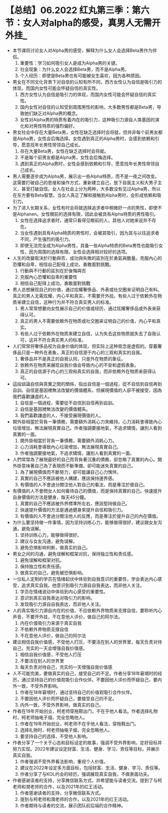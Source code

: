 # 【总结】06.2022  红丸第三季：第六节：女人对alpha的感受，真男人无需开外挂_

-   本节课将讨论女人对Alpha男的感受，解释为什么女人会选择Beta男作为伴侣。
    1.  重要性：学习如何吸引女人是成为Alpha男的关键。
    2.  社会现象：为什么女人会选择Beta男，而不是Alpha男。
    3.  个人经历：即使是Beta男也有可能被女生喜欢，因为各种原因。
-   男女在不同文化背景下对自信的认知有所不同，西方女性认为自信是吸引力的体现，而国内女性可能会怀疑自信的真实性。
    1.  西方女性认为自信是吸引力的体现，而国内女性可能会怀疑自信的真实性。
    2.  国内女性对自信的认知受到周围男性的影响，大多数男性都是Beta男，导致她们缺乏对Alpha男的概念。
    3.  女性对Alpha男的特质有着内在的吸引力，这种吸引力源自人类基因的演化和对男性特质的强烈偏好。
-   男女社会中存在大量Beta男，女性在缺乏选择时会将就，但并非每个前男友都是Alpha男，女性会后悔选择。女性遇到真正的Alpha男时，会感到依赖和引导，愿意找年长男性带领自己成长。
    1.  存在大量Beta男，女性在缺乏选择时会将就。
    2.  不是每个前男友都是Alpha男，女性会后悔选择。
    3.  遇到真正的Alpha男时，女性会感到依赖和引导，愿意找年长男性带领自己成长。
-   男人需要逐步成为Alpha男，展示出一些Alpha特质，而不是一夜之间改变。这需要打破自己的思维和操作方式，重新建立自己，放下自我主义和大男子主义，甚至打破自信。女人在社会上分为两种，大多数没有见过Alpha男，所以在东方要有Beta智慧。当女人真正了解和接触到Alpha男时，会形成依赖和吸引力。
-   为了进入长期关系，女性有时会将就选择追求者中稍微好一点的男性，即使不是Alphanen。女性眼前的选择有限，因此会被具有Alpha特质的男性吸引。
    1.  女性在选择追求者时，通常只看得见眼前的人，其他人对她来说并不存在。
    2.  当女性遇到具有Alpha特质的男性时，会被其吸引，因为其与以往追求者不同，产生强烈的吸引力。
    3.  即使无法完全成为Alpha男性，具备一些Alpha特质的Beta男性也能吸引女性，因为周围的选择有限。女性会选择相对较好的选项。
-   人生的改變取決於行動與否，成功與失敗的區別在於勇氣與膽量。克服內心的恐懼和自卑，相信自己配得上成功，勇敢面對挑戰。
    1.  行動與不行動的區別在於後悔與否
    2.  克服內心恐懼和自卑的重要性
    3.  相信自己配得上成功，勇敢面對挑戰
-   男人总想展现自己的价值，通过炫耀奢侈品、外表或社交圈来证明自己有料。真正的男人无需炫耀，内心平和真实，不需要开外挂。有些人过于依赖外在物质来建立自信，这种行为并不符合真实男人的标准。
    1.  男人常常想要向女性展示自己的价值或经历，通过炫耀奢侈品或外表来获得认可。
    2.  真正的男人不需要依赖外在物质或社交圈来证明自己的价值，内心平和真实。
    3.  有些人过于依赖外在物质来建立自信，认为失去这些物质就失去了自我认可，这并不符合真实男人的标准。
-   人们常常将奢侈品视为自身价值的体现，但实际上这种观念是虚假的。穿戴奢侈品只是一种外在表象，真正的自信源于内心的三观和真实的自我。
    1.  奢侈品并不是真正的自我认同，只是外在物质的象征。
    2.  依赖外在物质来展现自我价值会导致内心的不安和虚假表象。
    3.  真正的自信源于内心的三观和真实的自我，而非依赖外在物质来获得认可。
-   這段談論自信與真實之間的關係，指出自信是一個過程，從不自信到自信再到自訓。自信是基因裡無法改變的價值體系，但展現價值的人卻不被接受，因為我們喜歡謙虛的人。
    1.  自信是一個過程，需要從不自信到自信再到自訓。
    2.  自信是基因裡無法改變的價值體系。
    3.  我們喜歡謙虛的人，不接受展現價值的人。
-   開外掛相當於背負一筆債務，需要額外消耗心力來維持。心力消耗會導致內心垃圾增加，無法展現真實自己。作者強調要接地氣，不追求矯情，讓別人看到真實的一面。
    1.  開外掛相當於背負一筆債務，需要額外消耗心力。
    2.  心力消耗會導致內心垃圾增加，無法展現真實自己。
    3.  作者強調要接地氣，不追求矯情，讓別人看到真實的一面。
-   人們常常為了展現最好的自己而背負著沉重的債務，卻忽略了真實的內心。開外掛意味著自己為了表現而不斷準備，卻可能迷失真實的自己。
    1.  為了展現價值而不斷努力，卻可能讓自己心力憔悴。
    2.  真實的自己不應該被他人構建，應該保持邊界感。
    3.  有價值的人不會過分關注他人對自己的看法，而是專注於做自己。
-   有價值的人不會問女人如何看待自己的價值，而是保持真實的自己。快速提升自身價值的方法是健身，每天45分鐘。
    1.  真實的自己不應該被外界標準所左右，應該堅持做自己。
    2.  快速提升價值的方法是通過健身來提升自信和吸引力。
    3.  有價值的人不會過分關注他人的反應，而是專注於提升自己的內在價值。
-   为什么要坚持做一件事情，因为坚持训练心力，能够做得很好，建议跟女友沟通，避免误解。
    1.  坚持训练心力，能够做得很好。
    2.  建议与女友沟通，避免误解。
    3.  避免恐惧影响判断，做真实的自己。
-   男女之间的沟通，避免误解和框架对抗，保持独立性和责任感。
    1.  避免误解和框架对抗。
    2.  保持独立性和责任感。
    3.  做真实的自己，避免被恐惧影响。
-   一位私人定制的学员在情绪起伏中体验到自我意识的重要性，学会表达内心感受，追求真实自我。他意识到吸引力源自自我表达，而非他人关注。
    1.  学员在情绪波动中体验到内心感受的重要性。
    2.  意识到真实自我表达对吸引力的影响。
    3.  发现吸引力源自自我表达，而非他人关注。
-   人的真实吸引力源自内在的价值，不应依赖外界物质来支撑自信，要聆听内心声音，不要开外挂，不在意他人评价，做自己的阿尔法。
    1.  内在价值吸引力来源于真实自我
    2.  不依赖外界物质支撑自信
    3.  不在意他人评价，做自己的阿尔法
-   建议相信自我价值感，不受他人打压，不要活在别人的世界里，每天负责对待自己，充实的一天会增强自我价值感。
    1.  相信自我价值感，不受他人打压
    2.  不要活在别人的世界里
    3.  每天负责对待自己，充实的一天增强自我价值感
-   人不可能完美，要做真实的自己，接受自己的不足。作者分享18年窘境时的经历，通过坚持自己的价值观吸引合作伙伴。不要因他人评价而怀疑自己，要内外一致，不受外界影响。
    1.  作者在18年窘境时，通过坚持自己的价值观吸引合作伙伴。
    2.  不要因他人评价而怀疑自己，要接受自己的不足。
    3.  内外一致，不受外界影响，做真实的自己。
-   作者在19年开始创业，柯老师穿拖鞋出门，不在乎他人看法。作者选择礼物时，柯老师抽电子烟，完全忽略他人。
    1.  作者在19年开始创业，柯老师不在乎他人看法，穿拖鞋出门。
    2.  选择礼物时，柯老师抽电子烟，完全忽略他人。
    3.  要坚持自己的选择，不受他人影响。
-   作者分享了一个关于心态和目标设定的故事，强调不受外界影响，定好目标并努力实现。2022年建议设定财富、生活、健身、学习、责任等目标，并展示真实自我。
    1.  作者强调不受外界看法影响，重视个人价值。
    2.  建议在2022年设定多方面目标，包括财富、生活、健身、学习、责任等。
    3.  作者分享了与KOL约会的经历，强调展现真实自我，不做表面功夫。
-   作者感谢读者的支持，分享微信联系方式，并希望能与读者交流。提到了与柯老师和潤老师的合作，以及2021年的红王活动。
    1.  作者感谢读者的支持，分享微信联系方式。
    2.  提到与柯老师和潤老师的合作，以及2021年的红王活动。
    3.  作者期待与读者的交流，展示团队前后端的合作精神。